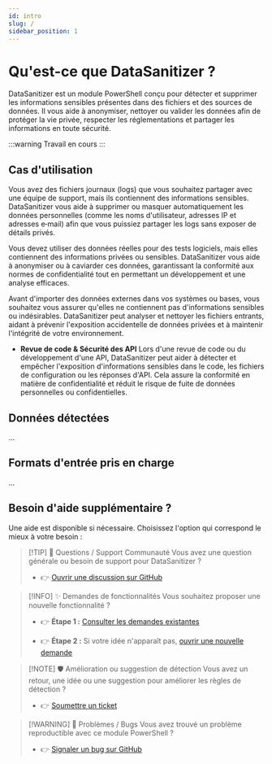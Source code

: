 ```yaml
---
id: intro
slug: /
sidebar_position: 1
---
```


# Qu'est-ce que DataSanitizer ?

DataSanitizer est un module PowerShell conçu pour détecter et supprimer les informations sensibles présentes dans des fichiers et des sources de données. Il vous aide à anonymiser, nettoyer ou valider les données afin de protéger la vie privée, respecter les réglementations et partager les informations en toute sécurité.

:::warning
Travail en cours
:::

## Cas d'utilisation

  Vous avez des fichiers journaux (logs) que vous souhaitez partager avec une équipe de support, mais ils contiennent des informations sensibles. DataSanitizer vous aide à supprimer ou masquer automatiquement les données personnelles (comme les noms d'utilisateur, adresses IP et adresses e‑mail) afin que vous puissiez partager les logs sans exposer de détails privés.

  Vous devez utiliser des données réelles pour des tests logiciels, mais elles contiennent des informations privées ou sensibles. DataSanitizer vous aide à anonymiser ou à caviarder ces données, garantissant la conformité aux normes de confidentialité tout en permettant un développement et une analyse efficaces.

  Avant d'importer des données externes dans vos systèmes ou bases, vous souhaitez vous assurer qu'elles ne contiennent pas d'informations sensibles ou indésirables. DataSanitizer peut analyser et nettoyer les fichiers entrants, aidant à prévenir l'exposition accidentelle de données privées et à maintenir l'intégrité de votre environnement.

- **Revue de code & Sécurité des API**
  Lors d'une revue de code ou du développement d'une API, DataSanitizer peut aider à détecter et empêcher l'exposition d'informations sensibles dans le code, les fichiers de configuration ou les réponses d'API. Cela assure la conformité en matière de confidentialité et réduit le risque de fuite de données personnelles ou confidentielles.

## Données détectées

...

## Formats d'entrée pris en charge

...

## Besoin d'aide supplémentaire ?

Une aide est disponible si nécessaire. Choisissez l'option qui correspond le mieux à votre besoin :

> [!TIP] 💬 Questions / Support Communauté
> Vous avez une question générale ou besoin de support pour DataSanitizer ?
>
> - 👉 [Ouvrir une discussion sur GitHub](https://github.com/fslef/DataSanitizer/discussions)

> [!INFO] ✨ Demandes de fonctionnalités
> Vous souhaitez proposer une nouvelle fonctionnalité ?
>
> - 👉 **Étape 1 :** [Consulter les demandes existantes](https://github.com/fslef/DataSanitizer/issues?q=is%3Aissue%20label%3Aenhancement%20is%3Aopen)
>
> - 👉 **Étape 2 :** Si votre idée n'apparaît pas, [ouvrir une nouvelle demande](https://github.com/fslef/DataSanitizer/issues/new?template=2-feature-request.yaml)

> [!NOTE] 🛡️ Amélioration ou suggestion de détection
> Vous avez un retour, une idée ou une suggestion pour améliorer les règles de détection ?
>
> - 👉 [Soumettre un ticket](https://github.com/fslef/DataSanitizer/issues/new?template=3-detection-improvement-suggestion.ymle)

> [!WARNING] 🐞 Problèmes / Bugs
> Vous avez trouvé un problème reproductible avec ce module PowerShell ?
>
> - 👉 [Signaler un bug sur GitHub](https://github.com/fslef/DataSanitizer/issues/new?labels=bug&template=bug_report.md)
